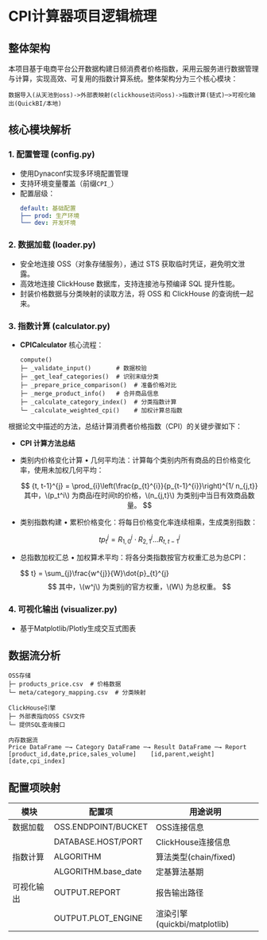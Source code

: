# CPI计算器项目逻辑梳理

## 整体架构

本项目基于电商平台公开数据构建日频消费者价格指数，采用云服务进行数据管理与计算，实现高效、可复用的指数计算系统。整体架构分为三个核心模块：

```
数据导入(从天池到oss)->外部表映射(clickhouse访问oss)->指数计算(链式)─>可视化输出(QuickBI/本地)
```

## 核心模块解析

### 1. 配置管理 (config.py)

- 使用Dynaconf实现多环境配置管理
- 支持环境变量覆盖（前缀`CPI_`）
- 配置层级：
  ```yaml
  default: 基础配置
  ├── prod: 生产环境
  └── dev: 开发环境
  ```

### 2. 数据加载 (loader.py)

- 安全地连接 OSS（对象存储服务），通过 STS 获取临时凭证，避免明文泄露。
- 高效地连接 ClickHouse 数据库，支持连接池与预编译 SQL 提升性能。
- 封装价格数据与分类映射的读取方法，将 OSS 和 ClickHouse 的查询统一起来。

### 3. 指数计算 (calculator.py)

- **CPICalculator** 核心流程：
  ```
  compute()
  ├─ _validate_input()       # 数据校验
  ├─ _get_leaf_categories()  # 识别末级分类
  ├─ _prepare_price_comparison()  # 准备价格对比
  ├─ _merge_product_info()   # 合并商品信息
  ├─ _calculate_category_index()  # 分类指数计算
  └─ _calculate_weighted_cpi()    # 加权计算总指数
  ```

根据论文中描述的方法，总结计算消费者价格指数（CPI）的关键步骤如下：

- **CPI 计算方法总结**
- 类别内价格变化计算
  • 几何平均法：计算每个类别内所有商品的日价格变化率，使用未加权几何平均：

  $$
  {t, t-1}^{j} = \prod_{i}\left(\frac{p_{t}^{i}}{p_{t-1}^{i}}\right)^{1/ n_{j,t}}
  其中，\(p_t^i\) 为商品i在时间t的价格，\(n_{j,t}\) 为类别j中当日有效商品数量。
  $$
- 类别指数构建
  • 累积价格变化：将每日价格变化率连续相乘，生成类别指数：

  $$
  t{p}_t^j = R_{1,0}^j \cdot R_{2,1}^j \ldots R_{t,t-1}^j
  $$
- 总指数加权汇总
  • 加权算术平均：将各分类指数按官方权重汇总为总CPI：

  $$
  t} = \sum_{j}\frac{w^{j}}{W}\dot{p}_{t}^{j}$$  
  其中，\(w^j\) 为类别j的官方权重，\(W\) 为总权重。
  $$

### 4. 可视化输出 (visualizer.py)

- 基于Matplotlib/Plotly生成交互式图表

## 数据流分析

```
OSS存储
├─ products_price.csv  # 价格数据
└─ meta/category_mapping.csv  # 分类映射

ClickHouse引擎
├─ 外部表指向OSS CSV文件
└─ 提供SQL查询接口

内存数据流
Price DataFrame ─→ Category DataFrame ─→ Result DataFrame ─→ Report
[product_id,date,price,sales_volume]    [id,parent,weight]    [date,cpi_index]
```

## 配置项映射


| 模块       | 配置项              | 用途说明                     |
| ---------- | ------------------- | ---------------------------- |
| 数据加载   | OSS.ENDPOINT/BUCKET | OSS连接信息                  |
|            | DATABASE.HOST/PORT  | ClickHouse连接信息           |
| 指数计算   | ALGORITHM           | 算法类型(chain/fixed)        |
|            | ALGORITHM.base_date | 定基算法基期                 |
| 可视化输出 | OUTPUT.REPORT       | 报告输出路径                 |
|            | OUTPUT.PLOT_ENGINE  | 渲染引擎(quickbi/matplotlib) |
